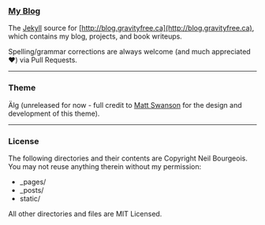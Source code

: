 ### [My Blog](http://blog.gravityfree.ca)

The [Jekyll](http://jekyllrb.com/) source for [http://blog.gravityfree.ca](http://blog.gravityfree.ca), which contains my blog, projects, and book writeups.

Spelling/grammar corrections are always welcome (and much appreciated :heart:) via Pull Requests.

---
### Theme
Älg (unreleased for now - full credit to [Matt Swanson](https://mdswanson.com) for the design and development of this theme).

---

### License
The following directories and their contents are Copyright Neil Bourgeois. You may not reuse anything therein without my permission:

* _pages/
* _posts/
* static/

All other directories and files are MIT Licensed.